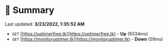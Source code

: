 # 📖 Summary
Last updated: **3/23/2022, 1:35:52 AM**

- `GET` [https://uptimerfree.tk](https://uptimerfree.tk) - **Up** (9334ms)
- `GET` [https://monitoruptimer.tk](https://monitoruptimer.tk) - **Down** (59ms)
